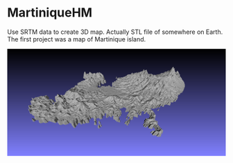 # MartiniqueHM

Use SRTM data to create 3D map. Actually STL file of somewhere on Earth.
The first project was a map of Martinique island.

![A generated stl](doc/meshlab-base00.png "a stl version of Martinique Island")
